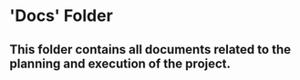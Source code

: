# 'Docs' Folder

## This folder contains all documents related to the planning and execution of the project.
